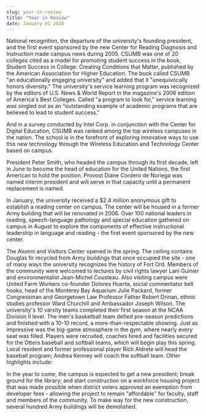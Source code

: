 ```yaml
---
slug: year-in-review
title: "Year in Review"
date: January 01 2020
---
```


<p>National recognition, the departure of the university's founding president, and the first event sponsored by the new Center for Reading Diagnosis and Instruction made campus news during 2005. CSUMB was one of 20 colleges cited as a model for promoting student success in the book, Student Success in College: Creating Conditions that Matter, published by the American Association for Higher Education. The book called CSUMB "an educationally engaging university" and added that it "unequivocally honors diversity." The university's service learning program was recognized by the editors of U.S. News &amp; World Report in the magazine's 2006 edition of America's Best Colleges. Called "a program to look for," service learning was singled out as an "outstanding example of academic programs that are believed to lead to student success."
</p><p>And in a survey conducted by Intel Corp. in conjunction with the Center for Digital Education, CSUMB was ranked among the top wireless campuses in the nation. The school is in the forefront of exploring innovative ways to use this new technology through the Wireless Education and Technology Center based on campus.
</p><p>President Peter Smith, who headed the campus through its first decade, left in June to become the head of education for the United Nations, the first American to hold the position. Provost Diane Cordero de Noriega was named interim president and will serve in that capacity until a permanent replacement is named.
</p><p>In January, the university received a $2.4 million anonymous gift to establish a reading center on campus. The center will be housed in a former Army building that will be renovated in 2006. Over 100 national leaders in reading, speech-language pathology and special education gathered on campus in August to explore the components of effective instructional leadership in language and reading - the first event sponsored by the new center.
</p><p>The Alumni and Visitors Center opened in the spring. The ceiling contains Douglas fir recycled from Army buildings that once occupied the site - one of many ways the university recognizes the history of Fort Ord. Members of the community were welcomed to lectures by civil rights lawyer Lani Guinier and environmentalist Jean-Michel Cousteau. Also visiting campus were United Farm Workers co-founder Dolores Huerta, social commentator bell hooks, head of the Monterey Bay Aquarium Julie Packard, former Congressman and Georgetown Law Professor Father Robert Drinan, ethnic studies professor Ward Churchill and Ambassador Joseph Wilson. The university's 10 varsity teams completed their first season at the NCAA Division II level. The men's basketball team defied pre-season predictions and finished with a 10-10 record, a more-than-respectable showing. Just as impressive was the big-game atmosphere in the gym, where nearly every seat was filled. Players were recruited, coaches hired and facilities secured for the Otters baseball and softball teams, which will begin play this spring. Local resident and former professional player Rich Aldrete will head the baseball program; Andrea Kenney will coach the softball team. Other highlights include:
</p><p>In the year to come, the campus is expected to get a new president; break ground for the library; and start construction on a workforce housing project that was made possible when district voters approved an exemption from developer fees - allowing the project to remain "affordable" for faculty, staff and members of the community. To make way for the new construction, several hundred Army buildings will be demolished.
</p>
